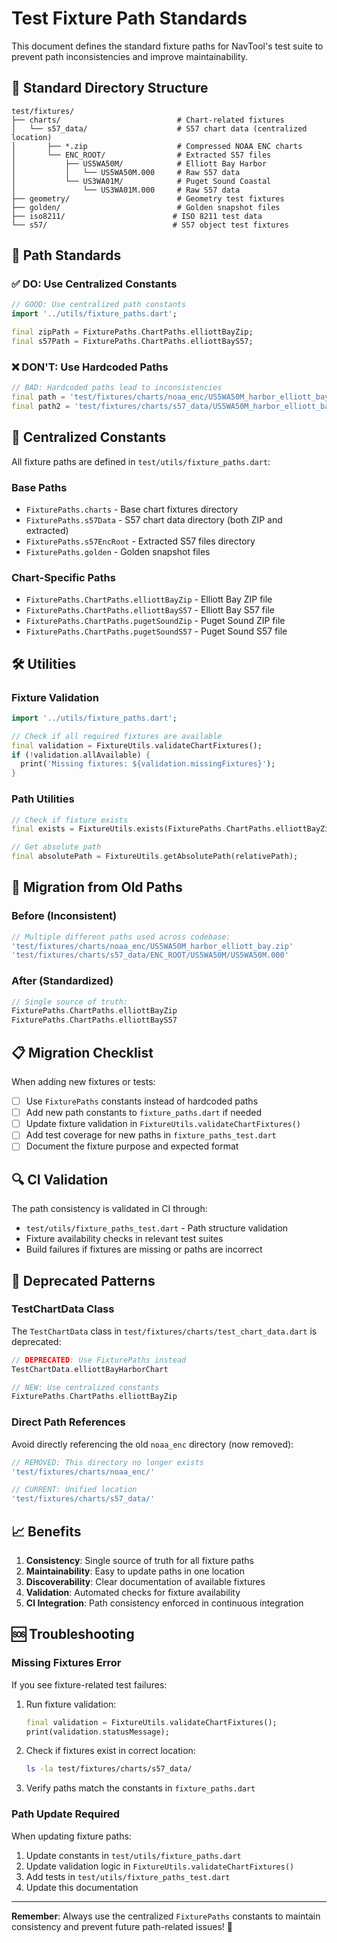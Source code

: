 # Test Fixture Path Standards

This document defines the standard fixture paths for NavTool's test suite to prevent path inconsistencies and improve maintainability.

## 📁 Standard Directory Structure

```
test/fixtures/
├── charts/                          # Chart-related fixtures
│   └── s57_data/                    # S57 chart data (centralized location)
│       ├── *.zip                    # Compressed NOAA ENC charts
│       └── ENC_ROOT/                # Extracted S57 files
│           ├── US5WA50M/            # Elliott Bay Harbor
│           │   └── US5WA50M.000     # Raw S57 data
│           └── US3WA01M/            # Puget Sound Coastal
│               └── US3WA01M.000     # Raw S57 data
├── geometry/                        # Geometry test fixtures
├── golden/                          # Golden snapshot files
├── iso8211/                        # ISO 8211 test data
└── s57/                            # S57 object test fixtures
```

## 🎯 Path Standards

### ✅ DO: Use Centralized Constants

```dart
// GOOD: Use centralized path constants
import '../utils/fixture_paths.dart';

final zipPath = FixturePaths.ChartPaths.elliottBayZip;
final s57Path = FixturePaths.ChartPaths.elliottBayS57;
```

### ❌ DON'T: Use Hardcoded Paths

```dart
// BAD: Hardcoded paths lead to inconsistencies
final path = 'test/fixtures/charts/noaa_enc/US5WA50M_harbor_elliott_bay.zip';
final path2 = 'test/fixtures/charts/s57_data/US5WA50M_harbor_elliott_bay.zip';
```

## 🔧 Centralized Constants

All fixture paths are defined in `test/utils/fixture_paths.dart`:

### Base Paths
- `FixturePaths.charts` - Base chart fixtures directory
- `FixturePaths.s57Data` - S57 chart data directory (both ZIP and extracted)
- `FixturePaths.s57EncRoot` - Extracted S57 files directory
- `FixturePaths.golden` - Golden snapshot files

### Chart-Specific Paths
- `FixturePaths.ChartPaths.elliottBayZip` - Elliott Bay ZIP file
- `FixturePaths.ChartPaths.elliottBayS57` - Elliott Bay S57 file
- `FixturePaths.ChartPaths.pugetSoundZip` - Puget Sound ZIP file
- `FixturePaths.ChartPaths.pugetSoundS57` - Puget Sound S57 file

## 🛠️ Utilities

### Fixture Validation

```dart
import '../utils/fixture_paths.dart';

// Check if all required fixtures are available
final validation = FixtureUtils.validateChartFixtures();
if (!validation.allAvailable) {
  print('Missing fixtures: ${validation.missingFixtures}');
}
```

### Path Utilities

```dart
// Check if fixture exists
final exists = FixtureUtils.exists(FixturePaths.ChartPaths.elliottBayZip);

// Get absolute path
final absolutePath = FixtureUtils.getAbsolutePath(relativePath);
```

## 🔄 Migration from Old Paths

### Before (Inconsistent)
```dart
// Multiple different paths used across codebase:
'test/fixtures/charts/noaa_enc/US5WA50M_harbor_elliott_bay.zip'
'test/fixtures/charts/s57_data/ENC_ROOT/US5WA50M/US5WA50M.000'
```

### After (Standardized)
```dart
// Single source of truth:
FixturePaths.ChartPaths.elliottBayZip
FixturePaths.ChartPaths.elliottBayS57
```

## 📋 Migration Checklist

When adding new fixtures or tests:

- [ ] Use `FixturePaths` constants instead of hardcoded paths
- [ ] Add new path constants to `fixture_paths.dart` if needed  
- [ ] Update fixture validation in `FixtureUtils.validateChartFixtures()`
- [ ] Add test coverage for new paths in `fixture_paths_test.dart`
- [ ] Document the fixture purpose and expected format

## 🔍 CI Validation

The path consistency is validated in CI through:
- `test/utils/fixture_paths_test.dart` - Path structure validation
- Fixture availability checks in relevant test suites
- Build failures if fixtures are missing or paths are incorrect

## 🚫 Deprecated Patterns

### TestChartData Class
The `TestChartData` class in `test/fixtures/charts/test_chart_data.dart` is deprecated:

```dart
// DEPRECATED: Use FixturePaths instead
TestChartData.elliottBayHarborChart

// NEW: Use centralized constants
FixturePaths.ChartPaths.elliottBayZip
```

### Direct Path References
Avoid directly referencing the old `noaa_enc` directory (now removed):

```dart
// REMOVED: This directory no longer exists
'test/fixtures/charts/noaa_enc/'

// CURRENT: Unified location
'test/fixtures/charts/s57_data/'
```

## 📈 Benefits

1. **Consistency**: Single source of truth for all fixture paths
2. **Maintainability**: Easy to update paths in one location
3. **Discoverability**: Clear documentation of available fixtures
4. **Validation**: Automated checks for fixture availability
5. **CI Integration**: Path consistency enforced in continuous integration

## 🆘 Troubleshooting

### Missing Fixtures Error
If you see fixture-related test failures:

1. Run fixture validation:
   ```dart
   final validation = FixtureUtils.validateChartFixtures();
   print(validation.statusMessage);
   ```

2. Check if fixtures exist in correct location:
   ```bash
   ls -la test/fixtures/charts/s57_data/
   ```

3. Verify paths match the constants in `fixture_paths.dart`

### Path Update Required
When updating fixture paths:

1. Update constants in `test/utils/fixture_paths.dart`
2. Update validation logic in `FixtureUtils.validateChartFixtures()`
3. Add tests in `test/utils/fixture_paths_test.dart`
4. Update this documentation

---

**Remember**: Always use the centralized `FixturePaths` constants to maintain consistency and prevent future path-related issues! 🎯